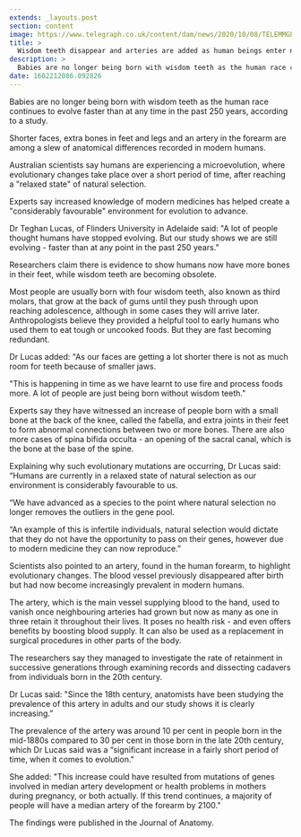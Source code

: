 ```yaml
--- 
extends: _layouts.post 
section: content 
image: https://www.telegraph.co.uk/content/dam/news/2020/10/08/TELEMMGLPICT000036918769_trans_NvBQzQNjv4Bq5ImStZWCtIy5U7qsXWR4tcx_kd-bT0w3b5hlhbMOQ_w.jpeg?impolicy=logo-overlay 
title: > 
  Wisdom teeth disappear and arteries are added as human beings enter next stage of evolution 
description: > 
  Babies are no longer being born with wisdom teeth as the human race continues to evolve faster than at any time in the past 250 years, according to a study.Shorter faces, extra bones in feet and legs and an artery in the forearm are among a slew of anatomical differences recorded in modern humans.Researchers claim there is evidence to show humans now have more bones in their feet, while wisdom teeth are becoming obsolete.A lot of people are just being born without wisdom teeth."The blood vessel previously disappeared after birth but had now become increasingly prevalent in modern humans. 
date: 1602212086.092826 
--- 
```

Babies are no longer being born with wisdom teeth as the human race continues to evolve faster than at any time in the past 250 years, according to a study.

Shorter faces, extra bones in feet and legs and an artery in the forearm are among a slew of anatomical differences recorded in modern humans.

Australian scientists say humans are experiencing a microevolution, where evolutionary changes take place over a short period of time, after reaching a "relaxed state" of natural selection.

Experts say increased knowledge of modern medicines has helped create a "considerably favourable" environment for evolution to advance.

Dr Teghan Lucas, of Flinders University in Adelaide said: "A lot of people thought humans have stopped evolving. But our study shows we are still evolving - faster than at any point in the past 250 years."

Researchers claim there is evidence to show humans now have more bones in their feet, while wisdom teeth are becoming obsolete.

Most people are usually born with four wisdom teeth, also known as third molars, that grow at the back of gums until they push through upon reaching adolescence, although in some cases they will arrive later. Anthropologists believe they provided a helpful tool to early humans who used them to eat tough or uncooked foods. But they are fast becoming redundant.

Dr Lucas added: "As our faces are getting a lot shorter there is not as much room for teeth because of smaller jaws.

"This is happening in time as we have learnt to use fire and process foods more. A lot of people are just being born without wisdom teeth."

Experts say they have witnessed an increase of people born with a small bone at the back of the knee, called the fabella, and extra joints in their feet to form abnormal connections between two or more bones. There are also more cases of spina bifida occulta - an opening of the sacral canal, which is the bone at the base of the spine.

Explaining why such evolutionary mutations are occurring, Dr Lucas said: “Humans are currently in a relaxed state of natural selection as our environment is considerably favourable to us.

“We have advanced as a species to the point where natural selection no longer removes the outliers in the gene pool.

“An example of this is infertile individuals, natural selection would dictate that they do not have the opportunity to pass on their genes, however due to modern medicine they can now reproduce.”

Scientists also pointed to an artery, found in the human forearm, to highlight evolutionary changes. The blood vessel previously disappeared after birth but had now become increasingly prevalent in modern humans.

The artery, which is the main vessel supplying blood to the hand, used to vanish once neighbouring arteries had grown but now as many as one in three retain it throughout their lives. It poses no health risk - and even offers benefits by boosting blood supply. It can also be used as a replacement in surgical procedures in other parts of the body.

The researchers say they managed to investigate the rate of retainment in successive generations through examining records and dissecting cadavers from individuals born in the 20th century.

Dr Lucas said: "Since the 18th century, anatomists have been studying the prevalence of this artery in adults and our study shows it is clearly increasing.”

The prevalence of the artery was around 10 per cent in people born in the mid-1880s compared to 30 per cent in those born in the late 20th century, which Dr Lucas said was a “significant increase in a fairly short period of time, when it comes to evolution."

She added: "This increase could have resulted from mutations of genes involved in median artery development or health problems in mothers during pregnancy, or both actually. If this trend continues, a majority of people will have a median artery of the forearm by 2100."

The findings were published in the Journal of Anatomy.